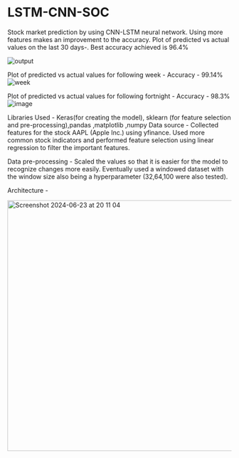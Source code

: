 # LSTM-CNN-SOC

Stock market prediction by using CNN-LSTM neural network. Using more features makes an improvement to the accuracy. Plot of predicted vs actual values on the last 30 days-.
Best accuracy achieved is 96.4%

![output](https://github.com/parthgoel17/LSTM-CNN-SOC/assets/119148715/f12bc7d5-4495-4b99-bda8-c8b7c25edfd3)

Plot of predicted vs actual values for following week - 
Accuracy - 99.14%
![week](https://github.com/parthgoel17/LSTM-CNN-SOC/assets/119148715/ed94a1cf-18ae-4c73-9054-d0d849c20dd6)

Plot of predicted vs actual values for following fortnight - 
Accuracy - 98.3%
![image](https://github.com/parthgoel17/LSTM-CNN-SOC/assets/119148715/4270d099-3785-4779-a78d-18205ca3f303)

Libraries Used - Keras(for creating the model), sklearn (for feature selection and pre-processing),pandas ,matplotlib ,numpy
Data source - Collected features for the stock AAPL (Apple Inc.) using yfinance. Used more common stock indicators and performed feature selection using linear regression to filter the important features. 

Data pre-processing - Scaled the values so that it is easier for the model to recognize changes more easily. Eventually used a windowed dataset with the window size also being a hyperparameter (32,64,100 were also tested).

Architecture - 

<img width="564" alt="Screenshot 2024-06-23 at 20 11 04" src="https://github.com/parthgoel17/LSTM-CNN-SOC/assets/119148715/58e7cd0b-b1df-4af9-abef-f76ac3705391">

